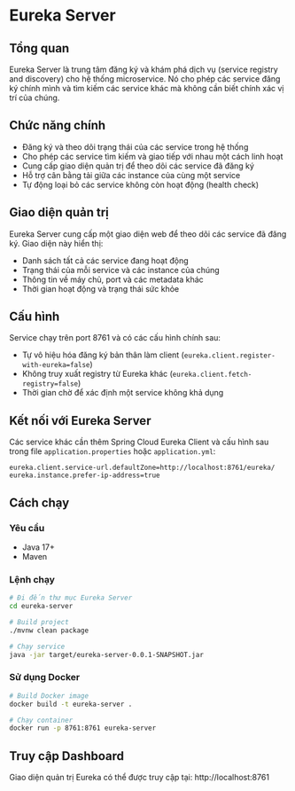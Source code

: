# Eureka Server

## Tổng quan

Eureka Server là trung tâm đăng ký và khám phá dịch vụ (service registry and discovery) cho hệ thống microservice. Nó cho phép các service đăng ký chính mình và tìm kiếm các service khác mà không cần biết chính xác vị trí của chúng.

## Chức năng chính

- Đăng ký và theo dõi trạng thái của các service trong hệ thống
- Cho phép các service tìm kiếm và giao tiếp với nhau một cách linh hoạt
- Cung cấp giao diện quản trị để theo dõi các service đã đăng ký
- Hỗ trợ cân bằng tải giữa các instance của cùng một service
- Tự động loại bỏ các service không còn hoạt động (health check)

## Giao diện quản trị

Eureka Server cung cấp một giao diện web để theo dõi các service đã đăng ký. Giao diện này hiển thị:

- Danh sách tất cả các service đang hoạt động
- Trạng thái của mỗi service và các instance của chúng
- Thông tin về máy chủ, port và các metadata khác
- Thời gian hoạt động và trạng thái sức khỏe

## Cấu hình

Service chạy trên port 8761 và có các cấu hình chính sau:

- Tự vô hiệu hóa đăng ký bản thân làm client (`eureka.client.register-with-eureka=false`)
- Không truy xuất registry từ Eureka khác (`eureka.client.fetch-registry=false`)
- Thời gian chờ để xác định một service không khả dụng

## Kết nối với Eureka Server

Các service khác cần thêm Spring Cloud Eureka Client và cấu hình sau trong file `application.properties` hoặc `application.yml`:

```properties
eureka.client.service-url.defaultZone=http://localhost:8761/eureka/
eureka.instance.prefer-ip-address=true
```

## Cách chạy

### Yêu cầu

- Java 17+
- Maven

### Lệnh chạy

```bash
# Đi đến thư mục Eureka Server
cd eureka-server

# Build project
./mvnw clean package

# Chạy service
java -jar target/eureka-server-0.0.1-SNAPSHOT.jar
```

### Sử dụng Docker

```bash
# Build Docker image
docker build -t eureka-server .

# Chạy container
docker run -p 8761:8761 eureka-server
```

## Truy cập Dashboard

Giao diện quản trị Eureka có thể được truy cập tại:
http://localhost:8761